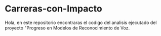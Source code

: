 # Carreras-con-Impacto
Hola, en este repositorio encontraras el codigo del analisis ejecutado del proyecto "Progreso en Modelos de Reconocimiento de Voz. 
